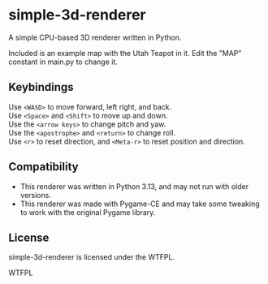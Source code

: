 # simple-3d-renderer
A simple CPU-based 3D renderer written in Python.

Included is an example map with the Utah Teapot in it.
Edit the "MAP" constant in main.py to change it.

## Keybindings
Use `<WASD>` to move forward, left right, and back.  
Use `<Space>` and `<Shift>` to move up and down.  
Use the `<arrow keys>` to change pitch and yaw.  
Use the `<apostrophe>` and `<return>` to change roll.  
Use `<r>` to reset direction, and `<Meta-r>` to reset position and direction.  

## Compatibility
- This renderer was written in Python 3.13, and may not run with older versions.
- This renderer was made with Pygame-CE and may take some tweaking to work with the original Pygame library.

## License
simple-3d-renderer is licensed under the WTFPL.

<a href="http://www.wtfpl.net/"><img
       src="http://www.wtfpl.net/wp-content/uploads/2012/12/wtfpl-badge-4.png"
       width="80" height="15" alt="WTFPL" /></a>
